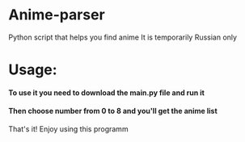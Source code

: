 # Anime-parser
Python script that helps you find anime
It is temporarily Russian only
# Usage:
#### To use it you need to download the main.py file and run it
#### Then choose number from 0 to 8 and you'll get the anime list
That's it! Enjoy using this programm
